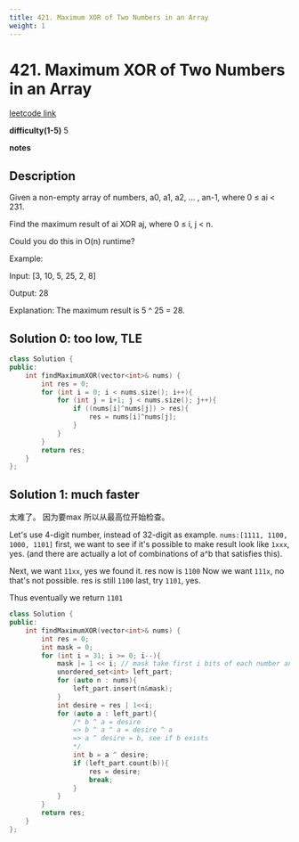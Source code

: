 ```yaml
---
title: 421. Maximum XOR of Two Numbers in an Array
weight: 1
---
```

# 421. Maximum XOR of Two Numbers in an Array
[leetcode link](https://leetcode.com/problems/maximum-xor-of-two-numbers-in-an-array/)

**difficulty(1-5)** 
5

**notes**   


## Description
Given a non-empty array of numbers, a0, a1, a2, … , an-1, where 0 ≤ ai < 231.

Find the maximum result of ai XOR aj, where 0 ≤ i, j < n.

Could you do this in O(n) runtime?

Example:

Input: [3, 10, 5, 25, 2, 8]

Output: 28

Explanation: The maximum result is 5 ^ 25 = 28.


## Solution 0: too low, TLE
```c++
class Solution {
public:
    int findMaximumXOR(vector<int>& nums) {
        int res = 0;
        for (int i = 0; i < nums.size(); i++){
            for (int j = i+1; j < nums.size(); j++){
                if ((nums[i]^nums[j]) > res){
                    res = nums[i]^nums[j];
                }
            }
        }
        return res;
    }
};
``` 

## Solution 1: much faster
太难了。
因为要max 所以从最高位开始检查。

Let's use 4-digit number, instead of 32-digit as example.
`nums:[1111, 1100, 1000, 1101]`
first, we want to see if it's possible to make result look like `1xxx`, yes. (and
there are actually a lot of combinations of a^b that satisfies this).

Next, we want `11xx`, yes we found it. res now is `1100`
Now we want `111x`, no that's not possible. res is still `1100`
last, try `1101`, yes.

Thus eventually we return `1101`

```c++
class Solution {
public:
    int findMaximumXOR(vector<int>& nums) {
        int res = 0;
        int mask = 0;
        for (int i = 31; i >= 0; i--){
            mask |= 1 << i; // mask take first i bits of each number and save it to `left_part`
            unordered_set<int> left_part;
            for (auto n : nums){
                left_part.insert(n&mask);
            }
            int desire = res | 1<<i;
            for (auto a : left_part){
                /* b ^ a = desire 
                => b ^ a ^ a = desire ^ a
                => a ^ desire = b, see if b exists
                */
                int b = a ^ desire;
                if (left_part.count(b)){
                    res = desire;
                    break;
                }
            }
        }
        return res;
    }
};
```



